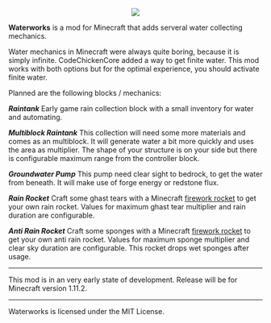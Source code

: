 <p align="center"><img src="http://i.imgur.com/nohecNN.png"></p>

**Waterworks** is a mod for Minecraft that adds serveral water collecting mechanics.

Water mechanics in Minecraft were always quite boring, because it is simply infinite. 
CodeChickenCore added a way to get finite water. This mod works with both options but for the
optimal experience, you should activate finite water. 

Planned are the following blocks / mechanics:

***Raintank***
Early game rain collection block with a small inventory for water and automating.

***Multiblock Raintank***
This collection will need some more materials and comes as an multiblock. 
It will generate water a bit more quickly and uses the area as multiplier.
The shape of your structure is on your side but there is configurable maximum range from the controller block.

***Groundwater Pump***
This pump need clear sight to bedrock, to get the water from beneath.
It will make use of forge energy or redstone flux.

***Rain Rocket***
Craft some ghast tears with a Minecraft <a href="http://minecraft.gamepedia.com/Firework_Rocket">firework rocket</a> to get your own rain rocket.
Values for maximum ghast tear multiplier and rain duration are configurable.

***Anti Rain Rocket***
Craft some sponges with a Minecraft <a href="http://minecraft.gamepedia.com/Firework_Rocket">firework rocket</a> to get your own anti rain rocket.
Values for maximum sponge multiplier and clear sky duration are configurable.
This rocket drops wet sponges after usage.

-----------------

This mod is in an very early state of development. 
Release will be for Minecraft version 1.11.2.
 
-----------------

Waterworks is licensed under the MIT License.